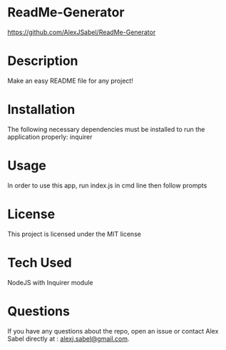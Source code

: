 
# ReadMe-Generator
https://github.com/AlexJSabel/ReadMe-Generator


# Description
Make an easy README file for any project!

# Installation
The following necessary dependencies must be installed to run the application properly: inquirer


# Usage
In order to use this app, run index.js in cmd line then follow prompts


# License
This project is licensed under the MIT license


# Tech Used
NodeJS with Inquirer module

# Questions
If you have any questions about the repo, open an issue or contact Alex Sabel directly at : alexj.sabel@gmail.com.
